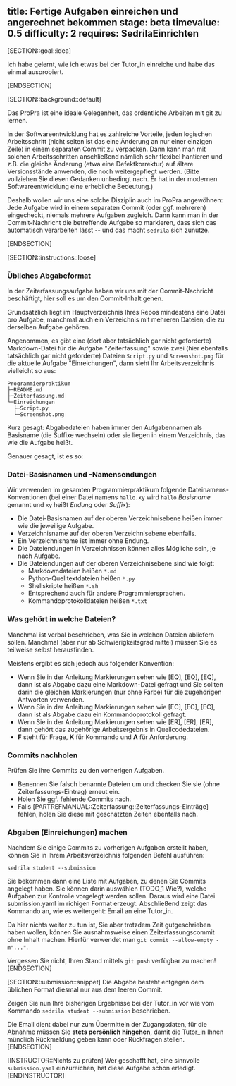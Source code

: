 title: Fertige Aufgaben einreichen und angerechnet bekommen
stage: beta
timevalue: 0.5
difficulty: 2
requires: SedrilaEinrichten
---
[SECTION::goal::idea]

Ich habe gelernt, wie ich etwas bei der Tutor_in einreiche und habe das einmal ausprobiert.

[ENDSECTION]

[SECTION::background::default]

Das ProPra ist eine ideale Gelegenheit, das ordentliche Arbeiten mit git zu lernen.

In der Softwareentwicklung hat es zahlreiche Vorteile, jeden logischen Arbeitsschritt
(nicht selten ist das eine Änderung an nur einer einzigen Zeile)
in einem separaten Commit zu verpacken.
Dann kann man mit solchen Arbeitsschritten anschließend nämlich sehr flexibel hantieren
und z.B. die gleiche Änderung (etwa eine Defektkorrektur) auf ältere Versionsstände
anwenden, die noch weitergepflegt werden. 
(Bitte vollziehen Sie diesen Gedanken unbedingt nach. 
Er hat in der modernen Softwareentwicklung eine erhebliche Bedeutung.)

Deshalb wollen wir uns eine solche Disziplin auch im ProPra angewöhnen:
Jede Aufgabe wird in einem separaten Commit (oder ggf. mehreren) eingecheckt,
niemals mehrere Aufgaben zugleich.
Dann kann man in der Commit-Nachricht die betreffende Aufgabe so markieren,
dass sich das automatisch verarbeiten lässt -- und das macht `sedrila` sich zunutze.

[ENDSECTION]

[SECTION::instructions::loose]

### Übliches Abgabeformat

In der Zeiterfassungsaufgabe haben wir uns mit der Commit-Nachricht beschäftigt,
hier soll es um den Commit-Inhalt gehen.

Grundsätzlich liegt im Hauptverzeichnis Ihres Repos mindestens eine Datei pro
Aufgabe, manchmal auch ein Verzeichnis mit mehreren Dateien, die zu derselben
Aufgabe gehören.

Angenommen, es gibt eine (dort aber tatsächlich gar nicht geforderte) 
Markdown-Datei für die Aufgabe "Zeiterfassung"
sowie zwei (hier ebenfalls tatsächlich gar nicht geforderte)
Dateien `Script.py` und `Screenshot.png` für die aktuelle Aufgabe "Einreichungen", 
dann sieht Ihr Arbeitsverzeichnis vielleicht so aus:

```
Programmierpraktikum
├─README.md
├─Zeiterfassung.md
└─Einreichungen
  ├─Script.py
  └─Screenshot.png
```

Kurz gesagt: Abgabedateien haben immer den Aufgabennamen als Basisname (die Suffixe wechseln)
oder sie liegen in einem Verzeichnis, das wie die Aufgabe heißt.

Genauer gesagt, ist es so:


### Datei-Basisnamen und -Namensendungen

Wir verwenden im gesamten Programmierpraktikum folgende Dateinamens-Konventionen
(bei einer Datei namens `hallo.xy` wird `hallo` _Basisname_ genannt und 
`xy` heißt _Endung_ oder _Suffix_):

- Die Datei-Basisnamen auf der oberen Verzeichnisebene heißen immer wie die jeweilige Aufgabe.
- Verzeichnisname auf der oberen Verzeichnisebene ebenfalls.
- Ein Verzeichnisname ist immer ohne Endung.
- Die Dateiendungen in Verzeichnissen können alles Mögliche sein, je nach Aufgabe.
- Die Dateiendungen auf der oberen Verzeichnisebene sind wie folgt:
    - Markdowndateien heißen `*.md`
    - Python-Quelltextdateien heißen `*.py`
    - Shellskripte heißen `*.sh`
    - Entsprechend auch für andere Programmiersprachen.
    - Kommandoprotokolldateien heißen `*.txt`


### Was gehört in welche Dateien?

Manchmal ist verbal beschrieben, was Sie in welchen Dateien abliefern sollen.
Manchmal (aber nur ab Schwierigkeitsgrad mittel) müssen Sie es teilweise selbst herausfinden.

Meistens ergibt es sich jedoch aus folgender Konvention: 

- Wenn Sie in der Anleitung Markierungen sehen wie [EQ], [EQ], [EQ],
  dann ist als Abgabe dazu eine Markdown-Datei gefragt und 
  Sie sollten darin die gleichen Markierungen (nur ohne Farbe) für die zugehörigen Antworten verwenden.
- Wenn Sie in der Anleitung Markierungen sehen wie [EC], [EC], [EC],
  dann ist als Abgabe dazu ein Kommandoprotokoll gefragt.
- Wenn Sie in der Anleitung Markierungen sehen wie [ER], [ER], [ER],
  dann gehört das zugehörige Arbeitsergebnis in Quellcodedateien.
- **F** steht für Frage, **K** für Kommando und **A** für Anforderung.


### Commits nachholen

Prüfen Sie ihre Commits zu den vorherigen Aufgaben.

- Benennen Sie falsch benannte Dateien um 
  und checken Sie sie (ohne Zeiterfassungs-Eintrag) erneut ein.
- Holen Sie ggf. fehlende Commits nach.
- Falls [PARTREFMANUAL::Zeiterfassung::Zeiterfassungs-Einträge] fehlen, holen Sie diese 
  mit geschätzten Zeiten ebenfalls nach.


### Abgaben (Einreichungen) machen

Nachdem Sie einige Commits zu vorherigen Aufgaben erstellt haben, können Sie
in Ihrem Arbeitsverzeichnis folgenden Befehl ausführen:

```
sedrila student --submission
```

Sie bekommen dann eine Liste mit Aufgaben, zu denen Sie Commits angelegt
haben.
Sie können darin auswählen (TODO_1 Wie?), welche Aufgaben zur Kontrolle vorgelegt werden
sollen. 
Daraus wird eine Datei submission.yaml im richigen Format erzeugt.
Abschließend zeigt das Kommando an, wie es weitergeht: Email an eine Tutor_in.

Da hier nichts weiter zu tun ist, Sie aber trotzdem Zeit gutgeschrieben haben
wollen, können Sie ausnahmsweise einen Zeiterfassungscommit ohne Inhalt machen.
Hierfür verwendet man `git commit --allow-empty -m"..."`.

Vergessen Sie nicht, Ihren Stand mittels `git push` verfügbar zu machen!
[ENDSECTION]

[SECTION::submission::snippet]
Die Abgabe besteht entgegen dem üblichen Format diesmal nur aus dem leeren Commit.

Zeigen Sie nun Ihre bisherigen Ergebnisse bei der Tutor_in vor wie vom Kommando
`sedrila student --submission` beschrieben.

Die Email dient dabei nur zum Übermitteln der Zugangsdaten,
für die Abnahme müssen Sie **stets persönlich hingehen**, 
damit die Tutor_in Ihnen mündlich Rückmeldung geben kann oder Rückfragen stellen.
[ENDSECTION]

[INSTRUCTOR::Nichts zu prüfen]
Wer geschafft hat, eine sinnvolle `submission.yaml` einzureichen, 
hat diese Aufgabe schon erledigt.
[ENDINSTRUCTOR]